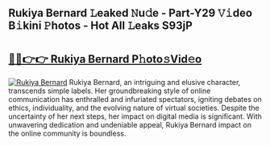 ## Rukiya Bernard 𝙻eaked 𝙽u𝚍e - Part-Y29 𝚅𝚒deo B𝚒kini 𝙿hotos - Hot All 𝙻eaks S93jP

# <h2><a href="http://ld1emn.urlbe.top/?page=Rukiya+Bernard">🔗🔗👉👉 Rukiya Bernard P𝚑oto𝚜Vid𝚎o</a></h2>

[![Rukiya Bernard](https://i.imgur.com/eBuTRDB.gif)](http://ld1emn.urlbe.top/?page=Rukiya+Bernard)
Rukiya Bernard, an intriguing and elusive character, transcends simple labels. Her groundbreaking style of online communication has enthralled and infuriated spectators, igniting debates on ethics, individuality, and the evolving nature of virtual societies. Despite the uncertainty of her next steps, her impact on digital media is significant. With unwavering dedication and undeniable appeal, Rukiya Bernard impact on the online community is boundless.
